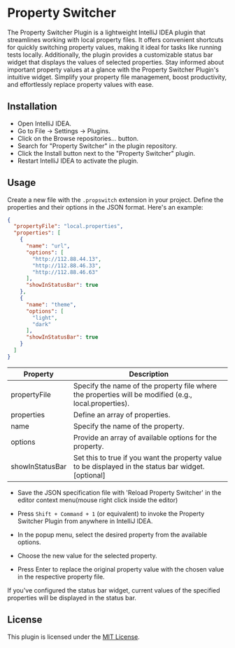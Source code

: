 # Property Switcher

The Property Switcher Plugin is a lightweight IntelliJ IDEA plugin that streamlines working with local property files. 
It offers convenient shortcuts for quickly switching property values, making it ideal for tasks like running tests locally. 
Additionally, the plugin provides a customizable status bar widget that displays the values of selected properties. 
Stay informed about important property values at a glance with the Property Switcher Plugin's intuitive widget. 
Simplify your property file management, boost productivity, and effortlessly replace property values with ease.

## Installation

* Open IntelliJ IDEA.
* Go to File -> Settings -> Plugins.
* Click on the Browse repositories... button.
* Search for "Property Switcher" in the plugin repository.
* Click the Install button next to the "Property Switcher" plugin.
* Restart IntelliJ IDEA to activate the plugin.

## Usage

Create a new file with the `.propswitch` extension in your project.
Define the properties and their options in the JSON format. Here's an example:

```json
{
  "propertyFile": "local.properties",
  "properties": [
    {
      "name": "url",
      "options": [
        "http://112.88.44.13",
        "http://112.88.46.33",
        "http://112.88.46.63"
      ],
      "showInStatusBar": true
    },
    {
      "name": "theme",
      "options": [
        "light",
        "dark"
      ],
      "showInStatusBar": true
    }
  ]
}
```

| Property        | Description                                                                                           |
|-----------------|-------------------------------------------------------------------------------------------------------|
| propertyFile    | Specify the name of the property file where the properties will be modified (e.g., local.properties). |
| properties      | Define an array of properties.                                                                        |
| name            | Specify the name of the property.                                                                     |
| options         | Provide an array of available options for the property.                                               |
| showInStatusBar | Set this to true if you want the property value to be displayed in the status bar widget. [optional]  |

 - Save the JSON specification file with 'Reload Property Switcher' in the editor context menu(mouse right click inside the editor)

 - Press `Shift + Command + 1` (or equivalent) to invoke the Property Switcher Plugin from anywhere in IntelliJ IDEA.
 - In the popup menu, select the desired property from the available options.
 - Choose the new value for the selected property.
 - Press Enter to replace the original property value with the chosen value in the respective property file.

If you've configured the status bar widget, current values of the specified properties will be displayed in the
status bar.

## License

This plugin is licensed under the [MIT License](https://opensource.org/licenses/MIT).